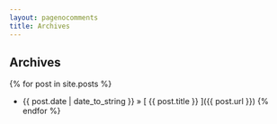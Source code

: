 ```yaml
---
layout: pagenocomments
title: Archives
---
```


## Archives

{% for post in site.posts %}
  * {{ post.date | date_to_string }} &raquo; [ {{ post.title }} ]({{ post.url }})
{% endfor %}